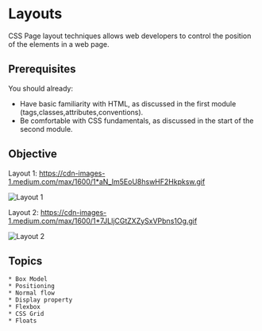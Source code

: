 # Layouts

CSS Page layout techniques allows web developers to control the position of the elements in a web page.

## Prerequisites
You should already:

* Have basic familiarity with HTML, as discussed in the first module (tags,classes,attributes,conventions).
* Be comfortable with CSS fundamentals, as discussed in the start of the second module.

## Objective

Layout 1: https://cdn-images-1.medium.com/max/1600/1*aN_Im5EoU8hswHF2Hkpksw.gif

![Layout 1](https://user-images.githubusercontent.com/61557537/80284993-aad6e980-86e7-11ea-851d-3ee4bcc8ae95.png)

Layout 2: https://cdn-images-1.medium.com/max/1600/1*7JLljCGtZXZySxVPbns1Og.gif

![Layout 2](https://cdn-images-1.medium.com/max/1600/1*7JLljCGtZXZySxVPbns1Og.gif)

## Topics

    * Box Model
    * Positioning
    * Normal flow
    * Display property
    * Flexbox
    * CSS Grid
    * Floats



